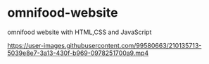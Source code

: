 # omnifood-website

omnifood website with HTML,CSS and JavaScript

https://user-images.githubusercontent.com/99580663/210135713-5039e8e7-3a13-430f-b969-0978251700a9.mp4
